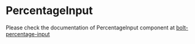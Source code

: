 # PercentageInput

Please check the documentation of PercentageInput component at [bolt-percentage-input](https://bolt.pismolabs.io/packages-core-components-percentage-input)

